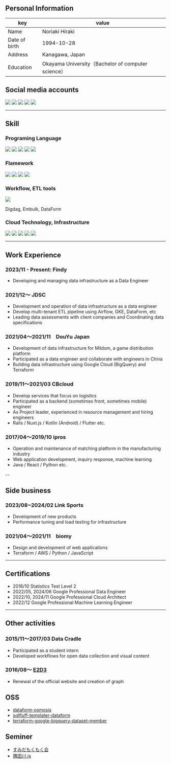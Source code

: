 ## Personal Information

| key          | value  |
| ------------ | ----------------------- |
| Name | Noriaki Hiraki |
| Date of birth | 1994-10-28 |
| Address | Kanagawa, Japan |
| Education | Okayama University（Bachelor of computer science）|

## Social media accounts

<a href="https://github.com/hiracky16" target="_blank"><img src="https://img.shields.io/badge/hiracky16-12100E.svg?style=flat&logo=github"></a>
<a href="https://twitter.com/hiracky16" target="_blank"><img src="https://img.shields.io/badge/hiracky16-1DA1F2.svg?style=flat&logo=Twitter&logoColor=white"></a>
<a href="https://qiita.com/hiracky16" target="_blank"><img src="https://img.shields.io/badge/hiracky16-55C500.svg?style=flat&logo=qiita&logoColor=white"></a>
<a href="https://zenn.dev/hiracky16" target="_blank"><img src="https://img.shields.io/badge/hiracky16-3EA8FF.svg?style=flat&logo=Zenn&logoColor=white"></a>
<a href="https://www.linkedin.com/in/hiracky16
" target="_blank"><img src="https://img.shields.io/badge/hiracky16-0a66c2.svg?style=flat&logo=Linkedin&logoColor=white"></a>

---

## Skill
### Programing Language

<p>
<img src="https://img.shields.io/badge/Java-007396.svg?style=flat&logo=java">
<img src="https://img.shields.io/badge/Python-3776AB.svg?style=flat&logo=python&logoColor=white">
<img src="https://img.shields.io/badge/Ruby-CC342D.svg?style=flat&logo=ruby&logoColor=white">
<img src="https://img.shields.io/badge/TypeScript-3178C6.svg?style=flat&logo=typescript&logoColor=white">
<img src="https://img.shields.io/badge/JavaScript-F7DF1E.svg?style=flat&logo=javascript&logoColor=white">
</p>

### Flamework

<p>
<img src="https://img.shields.io/badge/Ruby%20on%20Rails-CC0000.svg?style=flat&logo=ruby%20on%20rails&logoColor=white">
<img src="https://img.shields.io/badge/Flutter-02569B.svg?style=flat&logo=flutter&logoColor=white">
<img src="https://img.shields.io/badge/Nuxt-00C58E.svg?style=flat&logo=Nuxt.js&logoColor=white">
<img src="https://img.shields.io/badge/Vue-00C58E.svg?style=flat&logo=vue.js&logoColor=white">
</p>

### Workflow, ETL tools

<p>
<img src="https://img.shields.io/badge/Apache%20Airflow-017CEE.svg?style=flat&logo=Apache%20Airflow&logoColor=white">
</p>
<p>
Digdag, Embulk, DataForm
</p>

### Cloud Technology, Infrastructure

<p>
<img src="https://img.shields.io/badge/AWS-232F3E.svg?style=flat&logo=amazon%20aws&logoColor=white">
<img src="https://img.shields.io/badge/Google%20Cloud-4285F4.svg?style=flat&logo=google%20cloud&logoColor=white">
<img src="https://img.shields.io/badge/terraform-7B42BC.svg?style=flat&logo=terraform&logoColor=white">
<img src="https://img.shields.io/badge/-Kubernetes-326CE5.svg?logo=kubernetes&style=plastic">
<img src="https://img.shields.io/badge/Elasticsearch-005571.svg?style=flat&logo=Elasticsearch">
</p>

---

## Work Experience

### 2023/11 - Present: Findy
- Developing and managing data infrastructure as a Data Engineer

### 2021/12〜 JDSC
- Development and operation of data infrastructure as a data engineer
- Develop multi-tenant ETL pipeline using Airflow, GKE, DataForm, etc
- Leading data assessments with client companies and Coordinating data specifications

### 2021/04〜2021/11　DouYu Japan

- Development of data infrastructure for Mildom, a game distribution platform
- Participated as a data engineer and collaborate with engineers in China
- Building data infrastructure using Google Cloud (BigQuery) and Terraform

### 2019/11〜2021/03 CBcloud

- Develop services that focus on logistics
- Participated as a backend (sometimes front, sometimes mobile) engineer
- As Project leader, experienced in resource management and hiring engineers
- Rails / Nuxt.js / Kotlin (Android) / Flutter etc.

### 2017/04〜2019/10 ipros

- Operation and maintenance of matching platform in the manufacturing industry
- Web application development, inquiry response, machine learning
- Java / React / Python etc.

--

## Side business

### 2023/08~2024/02 Link Sports
- Development of new products
- Performance tuning and load testing for infrastructure

### 2021/04〜2021/11　biomy
- Design and development of web applications
- Terraform / AWS / Python / JavaScript

---

## Certifications

- 2016/10 Statistics Test Level 2
- 2022/05, 2024/06 Google Professional Data Engineer
- 2022/10, 2024/11 Google Professional Cloud Architect
- 2022/12 Google Professional Machine Learning Engineer

---

## Other activities
### 2015/11〜2017/03 Data Cradle

- Participated as a student intern
- Developed workflows for open data collection and visual content

### 2016/08〜 [E2D3](http://e2d3.org/)

- Renewal of the official website and creation of graph

## OSS
- [dataform-osmosis](https://github.com/hiracky16/dataform-osmosis)
- [sqlfluff-templater-dataform](https://github.com/hiracky16/sqlfluff-templater-dataform)
- [terraform-google-bigquery-dataset-member](https://github.com/hiracky16/terraform-google-bigquery-dataset-member)

## Seminer

- [すみだもくもく会](https://sumida-mokumoku.connpass.com/)
- [隅田川.js](https://sumidagawajs.connpass.com/)


